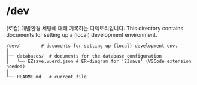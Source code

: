 # /dev

(로컬) 개발환경 세팅에 대해 기록하는 디렉토리입니다.
This directory contains documents for setting up a (local) development environment.

```shell
/dev/        # documents for setting up (local) development env.
│
├── databases/  # documents for the database configuration
│   └── EZsave.vuerd.json # ER-diagram for 'EZsave' (VSCode extension needed)
│
└── README.md   # current file
```
